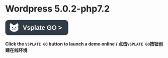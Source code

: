 # Wordpress 5.0.2-php7.2

<a href="https://www.vsplate.com/?docker-compose=https://github.com/vsplate/dcenvs/wordpress/5.0.2-php7.2"><img alt="VSPLATE GO" src="https://raw.githubusercontent.com/vsplate/images/master/vsgo_btn.png" width="200px"></a>

**Click the `VSPLATE GO` button to launch a demo online / 点击`VSPLATE GO`按钮创建在线环境**